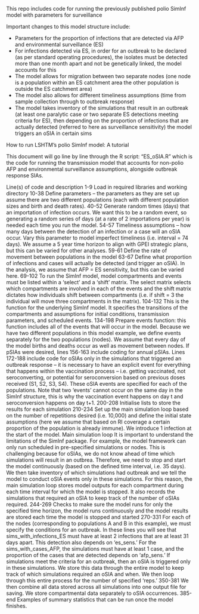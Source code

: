 This repo includes code for running the previously published polio SimInf model with parameters for surveillance 

Important changes to this model structure include: 
- Parameters for the proportion of infections that are detected via AFP and environmental surveillance (ES)
- For infections detected via ES, in order for an outbreak to be declared (as per standard operating procedures),
  the isolates must be detected more than one month apart and not be genetically linked, the model accounts for this
- The model allows for migration between two separate nodes (one node is a population within an ES catchment area
  the other population is outside the ES catchment area)
- The model also allows for different timeliness assumptions (time from sample collection through to outbreak response)
- The model takes inventory of the simulations that result in an outbreak (at least one paralytic case or two separate ES detections meeting criteria for ES),
  then depending on the proportion of infections that are actually detected (referred to here as surveillance sensitivity) the model triggers an oSIA in certain sims

How to run LSHTM’s polio SimInf model: A tutorial

This document will go line by line through the R script: “ES_oSIA.R” which is the code for running the transmission model that accounts for non-polio AFP and environmental surveillance assumptions, alongside outbreak response SIAs. 

Line(s) of code	and description
1-9	Load in required libraries and working directory
10-38	Define parameters – the parameters as they are set up assume there are two different populations (each with different population sizes and birth and death rates). 
40-52	Generate random times (days) that an importation of infection occurs. We want this to be a random event, so generating a random series of days (at a rate of 2 importations per year) is needed each time you run the model.
54-57	Timeliness assumptions – how many days between the detection of an infection or a case will an oSIA occur. Vary this parameter to model imperfect timeliness (i.e. interval = 74 days). We assume a 5 year time horizon to align with GPEI strategic plans, but this can be varied for other analyses.
59-61	Define the rate of movement between populations in the model
63-67	Define what proportion of infections and cases will actually be detected (and trigger an oSIA). In the analysis, we assume that AFP = ES sensitivity, but this can be varied here.
69-102	To run the SimInf model, model compartments and events must be listed within a ‘select’ and a ‘shift’ matrix. The select matrix selects which compartments are involved in each of the events and the shift matrix dictates how individuals shift between compartments (i.e. if shift = 3 the individual will move three compartments in the matrix).
104-132	This is the function for the underlying SimInf model. It specifies the transitions of the compartments and assumptions for initial conditions, transmission parameters, and scheduled events.
134-198	Prepare events function: this function includes all of the events that will occur in the model. Because we have two different populations in this model example, we define events separately for the two populations (nodes). We assume that every day of the model births and deaths occur as well as movement between nodes. If pSIAs were desired, lines 156-163 include coding for annual pSIAs. Lines 172-188 include code for oSIAs only in the simulations that triggered an outbreak response – it is necessary to have an explicit event for everything that happens within the vaccination process – i.e. getting vaccinated, not seroconverting, or potential for seroconversion based on previous doses received (S1, S2, S3, S4). These oSIA events are specified for each of the populations. Note that two ‘events’ cannot occur on the same day in the SimInf structure, this is why the vaccination event happens on day t and seroconversion happens on day t+1.
200-208	Initialise lists to store the results for each simulation
210-234	Set up the main simulation loop based on the number of repetitions desired (i.e. 10,000) and define the initial state assumptions (here we assume that based on RI coverage a certain proportion of the population is already immune). We introduce 1 infection at the start of the model.
Main simulation loop	It is important to understand the limitations of the SimInf package. For example, the model framework can only run scheduled in pre-specified simulations or nodes. This is challenging because for oSIAs, we do not know ahead of time which simulations will result in an outbrea. Therefore, we need to stop and start the model continuously (based on the defined time interval, i.e. 35 days). We then take inventory of which simulations had outbreak and we tell the model to conduct oSIA events only in these simulations. For this reason, the main simulation loop stores model outputs for each compartment during each time interval for which the model is stopped. It also records the simulations that required an oSIA to keep track of the number of oSIAs required.
244-269	Checks to make sure the model runs for only the specified time horizon, the model runs continuously and the model results are stored each time the model is stopped and started
270-331	For each of the nodes (corresponding to populations A and B in this example), we must specify the conditions for an outbreak. In these lines you will see that sims_with_infections_ES must have at least 2 infections that are at least 31 days apart. This detection also depends on ‘es_sens.’ For the sims_with_cases_AFP, the simulations must have at least 1 case, and the proportion of the cases that are detected depends on ‘afp_sens.’ If simulations meet the criteria for an outbreak, then an oSIA is triggered only in these simulations. We store this data through the entire model to keep track of which simulations required an oSIA and when. We then loop through this entire process for the number of specified ‘reps.’
350-381	We then combine all data stored across all simulations into one output file for saving. We store compartmental data separately to oSIA occurrences.
385-end	Examples of summary statistics that can be run once the model finishes.
